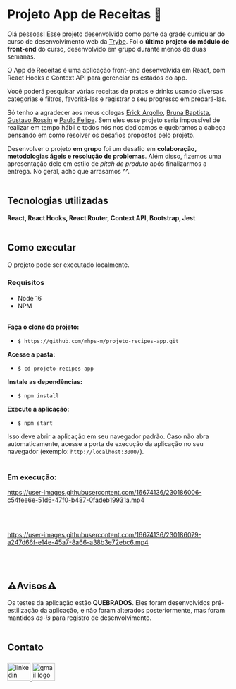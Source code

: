 # Projeto App de Receitas 🍲

Olá pessoas! Esse projeto desenvolvido como parte da grade curricular do curso de desenvolvimento web da [Trybe](https://www.betrybe.com/). Foi o ****último projeto do módulo de front-end**** do curso, desenvolvido em grupo durante menos de duas semanas.

O App de Receitas é uma aplicação front-end desenvolvida em React, com React Hooks e Context API para gerenciar os estados do app.

Você poderá pesquisar várias receitas de pratos e drinks usando diversas categorias e filtros, favoritá-las e registrar o seu progresso em prepará-las.

Só tenho a agradecer aos meus colegas [Erick Argollo](https://github.com/ErickArgollo), [Bruna Baptista](https://github.com/BrunaBap), [Gustavo Rossin](https://github.com/gustavo-rossin) e [Paulo Felipe](https://github.com/Pflpcamp). Sem eles esse projeto seria impossível de realizar em tempo hábil e todos nós nos dedicamos e quebramos a cabeça pensando em como resolver os desafios propostos pelo projeto.

Desenvolver o projeto **em grupo** foi um desafio em **colaboração, metodologias ágeis e resolução de problemas**. Além disso, fizemos uma apresentação dele em estilo de _pitch de produto_ após finalizarmos a entrega. No geral, acho que arrasamos ^^.
<br></br>

## Tecnologias utilizadas

**React, React Hooks, React Router, Context API, Bootstrap, Jest**
<br></br>

## Como executar

O projeto pode ser executado localmente.

### Requisitos

  - Node 16
  - NPM
<br></br>

**Faça o clone do projeto:**
  - `$ https://github.com/mhps-m/projeto-recipes-app.git`

**Acesse a pasta:**
  - `$ cd projeto-recipes-app`

**Instale as dependências:**
  - `$ npm install`

**Execute a aplicação:**
  - `$ npm start`

Isso deve abrir a aplicação em seu navegador padrão. Caso não abra automaticamente, acesse a porta de execução da aplicação no seu navegador (exemplo: `http://localhost:3000/`).
<br></br>

### Em execução:

https://user-images.githubusercontent.com/16674136/230186006-c54fee6e-51d6-47f0-b487-0fadeb19931a.mp4

<br></br>

https://user-images.githubusercontent.com/16674136/230186079-a247d66f-e14e-45a7-8a66-a38b3e72ebc6.mp4

<br></br>

## ⚠️Avisos:warning:

Os testes da aplicação estão **QUEBRADOS**. Eles foram desenvolvidos pré-estilização da aplicação, e não foram alterados posteriormente, mas foram mantidos _as-is_ para registro de desenvolvimento.
<br></br>

<h2 align="left">Contato</h2>

###

<div align="left">
  <a href="https://www.linkedin.com/in/miguel-soares-dev/" target="_blank">
    <img src="https://raw.githubusercontent.com/maurodesouza/profile-readme-generator/master/src/assets/icons/social/linkedin/default.svg" width="52" height="40" alt="linkedin logo"  />
  </a>
  <a href="mailto:miguelanjohps@gmail.com" target="_blank">
    <img src="https://raw.githubusercontent.com/maurodesouza/profile-readme-generator/master/src/assets/icons/social/gmail/default.svg" width="52" height="40" alt="gmail logo"  />
  </a>
</div>
